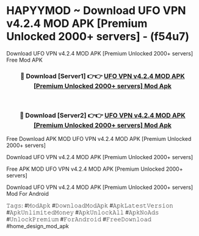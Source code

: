 # HAPYYMOD ~ Download UFO VPN v4.2.4 MOD APK [Premium Unlocked 2000+ servers] - (f54u7)
Download UFO VPN v4.2.4 MOD APK [Premium Unlocked 2000+ servers] Free Mod APK

<div align="center">
<h3>🔴 Download [Server1] 👉👉 <a href="https://apk-comot.site?title=UFO_VPN_v4.2.4_MOD_APK_[Premium_Unlocked_2000+_servers]">UFO VPN v4.2.4 MOD APK [Premium Unlocked 2000+ servers] Mod Apk</a></h3><br>

<h3>🔴 Download [Server2] 👉👉 <a href="https://apk-comot.site?title=UFO_VPN_v4.2.4_MOD_APK_[Premium_Unlocked_2000+_servers]">UFO VPN v4.2.4 MOD APK [Premium Unlocked 2000+ servers] Mod Apk</a></h3>
</div>


Free Download APK MOD UFO VPN v4.2.4 MOD APK [Premium Unlocked 2000+ servers]

Download UFO VPN v4.2.4 MOD APK [Premium Unlocked 2000+ servers] 

Free APK MOD UFO VPN v4.2.4 MOD APK [Premium Unlocked 2000+ servers] 

Download UFO VPN v4.2.4 MOD APK [Premium Unlocked 2000+ servers] Mod For Android

𝚃𝚊𝚐𝚜: #𝙼𝚘𝚍𝙰𝚙𝚔 #𝙳𝚘𝚠𝚗𝚕𝚘𝚊𝚍𝙼𝚘𝚍𝙰𝚙𝚔 #𝙰𝚙𝚔𝙻𝚊𝚝𝚎𝚜𝚝𝚅𝚎𝚛𝚜𝚒𝚘𝚗 #𝙰𝚙𝚔𝚄𝚗𝚕𝚒𝚖𝚒𝚝𝚎𝚍𝙼𝚘𝚗𝚎𝚢 #𝙰𝚙𝚔𝚄𝚗𝚕𝚘𝚌𝚔𝙰𝚕𝚕 #𝙰𝚙𝚔𝙽𝚘𝙰𝚍𝚜 #𝚄𝚗𝚕𝚘𝚌𝚔𝙿𝚛𝚎𝚖𝚒𝚞𝚖 #𝙵𝚘𝚛𝙰𝚗𝚍𝚛𝚘𝚒𝚍 #𝙵𝚛𝚎𝚎𝙳𝚘𝚠𝚗𝚕𝚘𝚊𝚍 #home_design_mod_apk